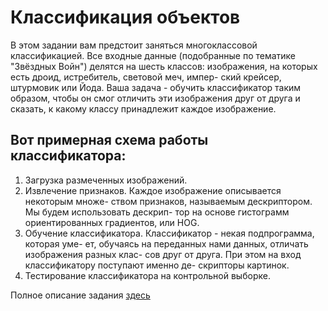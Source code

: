 # Классификация объектов
В этом задании вам предстоит заняться многоклассовой классификацией. Все
входные данные (подобранные по тематике "Звёздных Войн") делятся на шесть
классов: изображения, на которых есть дроид, истребитель, световой меч, импер-
ский крейсер, штурмовик или Йода. Ваша задача - обучить классификатор таким
образом, чтобы он смог отличить эти изображения друг от друга и сказать, к какому
классу принадлежит каждое изображение.

## Вот примерная схема работы классификатора:
1. Загрузка размеченных изображений.
2. Извлечение признаков. Каждое изображение описывается некоторым множе-
ством признаков, называемым дескриптором. Мы будем использовать дескрип-
тор на основе гистограмм ориентированных градиентов, или HOG.
3. Обучение классификатора. Классификатор - некая подпрограмма, которая уме-
ет, обучаясь на переданных нами данных, отличать изображения разных клас-
сов друг от друга. При этом на вход классификатору поступают именно де-
скрипторы картинок.
4. Тестирование классификатора на контрольной выборке.

Полное описание задания [здесь](https://github.com/mascai/graph/blob/master/task_2/solution/readme.pdf)
